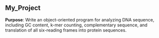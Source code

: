 ## My_Project
**Purpose**: Write an object-oriented program for analyzing DNA sequence,
    including GC content, k-mer counting, complementary sequence, 
    and translation of all six-reading frames into protein sequences.

